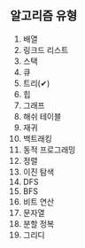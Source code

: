 ## 알고리즘 유형
1. 배열
2. 링크드 리스트
3. 스택
4. 큐
5. 트리(✔)
6. 힙
7. 그래프
8. 해쉬 테이블
9. 재귀
10. 백트래킹
11. 동적 프로그래밍
12. 정렬
13. 이진 탐색
14. DFS
15. BFS
16. 비트 연산
17. 문자열
18. 분할 정복
19. 그리디
